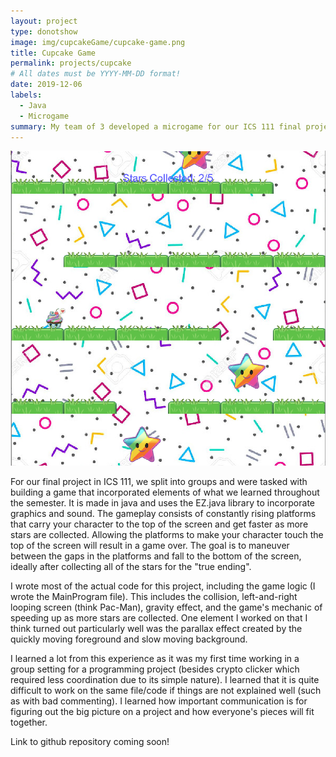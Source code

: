 ```yaml
---
layout: project
type: donotshow
image: img/cupcakeGame/cupcake-game.png
title: Cupcake Game
permalink: projects/cupcake
# All dates must be YYYY-MM-DD format!
date: 2019-12-06
labels:
  - Java
  - Microgame
summary: My team of 3 developed a microgame for our ICS 111 final project.
---
```


<img class="ui medium right floated rounded image" src="../img/cupcakeGame/cupcake-game.png">

For our final project in ICS 111, we split into groups and were tasked with building a game that incorporated elements of what we learned throughout the semester. It is made in java and uses the EZ.java library to incorporate graphics and sound. The gameplay consists of constantly rising platforms that carry your character to the top of the screen and get faster as more stars are collected. Allowing the platforms to make your character touch the top of the screen will result in a game over. The goal is to maneuver between the gaps in the platforms and fall to the bottom of the screen, ideally after collecting all of the stars for the "true ending". 

I wrote most of the actual code for this project, including the game logic (I wrote the MainProgram file). This includes the collision, left-and-right looping screen (think Pac-Man), gravity effect, and the game's mechanic of speeding up as more stars are collected. One element I worked on that I think turned out particularly well was the parallax effect created by the quickly moving foreground and slow moving background.

I learned a lot from this experience as it was my first time working in a group setting for a programming project (besides crypto clicker which required less coordination due to its simple nature). I learned that it is quite difficult to work on the same file/code if things are not explained well (such as with bad commenting). I learned how important communication is for figuring out the big picture on a project and how everyone's pieces will fit together. 

Link to github repository coming soon!




